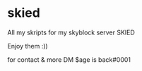 # skied
All my skripts for my skyblock server SKIED

Enjoy them :))

for contact & more DM $age is back#0001
